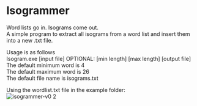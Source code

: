 # Isogrammer
Word lists go in. Isograms come out.  
A simple program to extract all isograms from a word list and insert them into a new .txt file.

Usage is as follows  
Isogram.exe [input file] OPTIONAL: [min length] [max length] [output file]  
The default minimum word is 4  
The default maximum word is 26  
The default file name is isograms.txt

Using the wordlist.txt file in the example folder:  
![isogrammer-v0 2](https://cloud.githubusercontent.com/assets/2692096/12510757/1db8f708-c104-11e5-8641-e8d6e57c5ac6.png)
